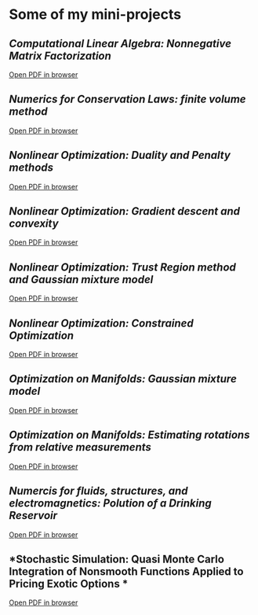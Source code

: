 # Some of my mini-projects

## *Computational Linear Algebra: Nonnegative Matrix Factorization*
[Open PDF in browser](https://benoit-muller.github.io/mini_projects/CLA__project-2.pdf)
<br />

## *Numerics for Conservation Laws: finite volume method*
[Open PDF in browser](https://benoit-muller.github.io/mini_projects/Conservation_laws__Projet_1.pdf)
<br />

## *Nonlinear Optimization: Duality and Penalty methods*
[Open PDF in browser](https://benoit-muller.github.io/mini_projects/HW4.pdf)
<br />

## *Nonlinear Optimization: Gradient descent and convexity*
[Open PDF in browser](https://benoit-muller.github.io/mini_projects/Homework_1___Nonlinear_Optimisation.pdf)
<br />

## *Nonlinear Optimization: Trust Region method and Gaussian mixture model*
[Open PDF in browser](https://benoit-muller.github.io/mini_projects/Homework_2____Nonlinear_Optimisation.pdf)
<br />

## *Nonlinear Optimization: Constrained Optimization*
[Open PDF in browser](https://benoit-muller.github.io/mini_projects/Homework_3____Nonlinear_Optimisation.pdf)
<br />

## *Optimization on Manifolds: Gaussian mixture model*
[Open PDF in browser](https://benoit-muller.github.io/mini_projects/Optimization_On_Manifolds__Project_1-2.pdf)
<br />

## *Optimization on Manifolds: Estimating rotations from relative measurements*
[Open PDF in browser](https://benoit-muller.github.io/mini_projects/Optimization_On_Manifolds__Project_2-2.pdf)
<br />

## *Numercis for fluids, structures, and electromagnetics: Polution of a Drinking Reservoir*
[Open PDF in browser](https://benoit-muller.github.io/mini_projects/Project_Buffa-2.pdf)
<br />

## *Stochastic Simulation: Quasi Monte Carlo Integration of Nonsmooth Functions Applied to Pricing Exotic Options *
[Open PDF in browser](https://benoit-muller.github.io/mini_projects/stochastic_project-2.pdf)
<br />
